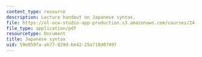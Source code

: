 ```yaml
---
content_type: resource
description: Lecture handout on Japanese syntax.
file: https://ol-ocw-studio-app-production.s3.amazonaws.com/courses/24-902-language-and-its-structure-ii-syntax-fall-2003/59e959faab77829dbe4225a718d07497_9_15jap_hndout1.pdf
file_type: application/pdf
resourcetype: Document
title: Japanese syntax
uid: 59e959fa-ab77-829d-be42-25a718d07497
---
```

